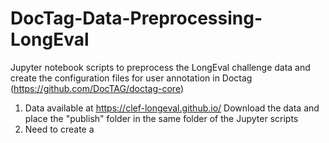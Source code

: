 # DocTag-Data-Preprocessing-LongEval
Jupyter notebook scripts to preprocess the LongEval challenge data and create the configuration files for user annotation in Doctag (https://github.com/DocTAG/doctag-core)

1) Data available at https://clef-longeval.github.io/ Download the data and place the "publish" folder in the same folder of the Jupyter scripts
2) Need to create a 
